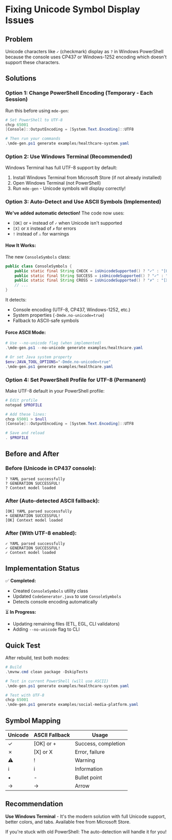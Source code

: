 # Fixing Unicode Symbol Display Issues

## Problem

Unicode characters like `✓` (checkmark) display as `?` in Windows PowerShell because the console uses CP437 or Windows-1252 encoding which doesn't support these characters.

## Solutions

### Option 1: Change PowerShell Encoding (Temporary - Each Session)

Run this before using `mde-gen`:

```powershell
# Set PowerShell to UTF-8
chcp 65001
[Console]::OutputEncoding = [System.Text.Encoding]::UTF8

# Then run your commands
.\mde-gen.ps1 generate examples/healthcare-system.yaml
```

### Option 2: Use Windows Terminal (Recommended)

Windows Terminal has full UTF-8 support by default:

1. Install Windows Terminal from Microsoft Store (if not already installed)
2. Open Windows Terminal (not PowerShell)
3. Run `mde-gen` - Unicode symbols will display correctly!

### Option 3: Auto-Detect and Use ASCII Symbols (Implemented)

**We've added automatic detection!** The code now uses:
- `[OK]` or `+` instead of `✓` when Unicode isn't supported
- `[X]` or `X` instead of `✗` for errors
- `!` instead of `⚠` for warnings

#### How It Works:

The new `ConsoleSymbols` class:
```java
public class ConsoleSymbols {
    public static final String CHECK = isUnicodeSupported() ? "✓" : "[OK]";
    public static final String SUCCESS = isUnicodeSupported() ? "✓" : "+";
    public static final String CROSS = isUnicodeSupported() ? "✗" : "[X]";
    // ...
}
```

It detects:
- Console encoding (UTF-8, CP437, Windows-1252, etc.)
- System properties (`-Dmde.no-unicode=true`)
- Fallback to ASCII-safe symbols

#### Force ASCII Mode:

```powershell
# Use --no-unicode flag (when implemented)
.\mde-gen.ps1 --no-unicode generate examples/healthcare.yaml

# Or set Java system property
$env:JAVA_TOOL_OPTIONS="-Dmde.no-unicode=true"
.\mde-gen.ps1 generate examples/healthcare.yaml
```

### Option 4: Set PowerShell Profile for UTF-8 (Permanent)

Make UTF-8 default in your PowerShell profile:

```powershell
# Edit profile
notepad $PROFILE

# Add these lines:
chcp 65001 > $null
[Console]::OutputEncoding = [System.Text.Encoding]::UTF8

# Save and reload
. $PROFILE
```

## Before and After

### Before (Unicode in CP437 console):
```
? YAML parsed successfully
? GENERATION SUCCESSFUL!
? Context model loaded
```

### After (Auto-detected ASCII fallback):
```
[OK] YAML parsed successfully
+ GENERATION SUCCESSFUL!
[OK] Context model loaded
```

### After (With UTF-8 enabled):
```
✓ YAML parsed successfully
✓ GENERATION SUCCESSFUL!
✓ Context model loaded
```

## Implementation Status

✅ **Completed:**
- Created `ConsoleSymbols` utility class
- Updated `CodeGenerator.java` to use `ConsoleSymbols`
- Detects console encoding automatically

⏳ **In Progress:**
- Updating remaining files (ETL, EGL, CLI validators)
- Adding `--no-unicode` flag to CLI

## Quick Test

After rebuild, test both modes:

```powershell
# Build
.\mvnw.cmd clean package -DskipTests

# Test in current PowerShell (will use ASCII)
.\mde-gen.ps1 generate examples/healthcare-system.yaml

# Test with UTF-8
chcp 65001
.\mde-gen.ps1 generate examples/social-media-platform.yaml
```

## Symbol Mapping

| Unicode | ASCII Fallback | Usage |
|---------|---------------|-------|
| ✓       | [OK] or +     | Success, completion |
| ✗       | [X] or X      | Error, failure |
| ⚠       | !             | Warning |
| ℹ       | i             | Information |
| •       | -             | Bullet point |
| →       | ->            | Arrow |

## Recommendation

**Use Windows Terminal** - It's the modern solution with full Unicode support, better colors, and tabs. Available free from Microsoft Store.

If you're stuck with old PowerShell: The auto-detection will handle it for you!
